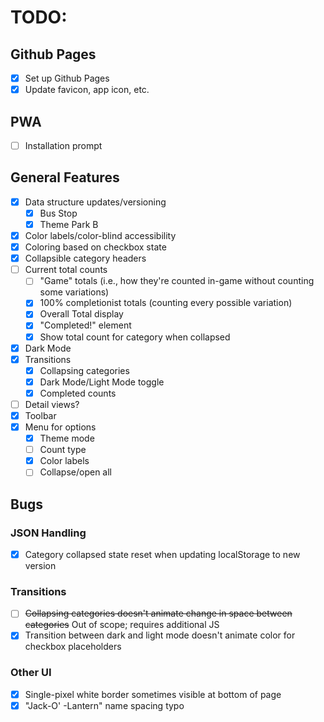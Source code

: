 # TODO:

## Github Pages
- [x] Set up Github Pages
- [x] Update favicon, app icon, etc.

## PWA
- [ ] Installation prompt

## General Features
- [x] Data structure updates/versioning
  - [x] Bus Stop
  - [x] Theme Park B
- [x] Color labels/color-blind accessibility
- [x] Coloring based on checkbox state
- [x] Collapsible category headers
- [ ] Current total counts
  - [ ] "Game" totals (i.e., how they're counted in-game without counting some variations)
  - [x] 100% completionist totals (counting every possible variation)
  - [x] Overall Total display
  - [x] "Completed!" element
  - [x] Show total count for category when collapsed
- [x] Dark Mode
- [x] Transitions
  - [x] Collapsing categories
  - [x] Dark Mode/Light Mode toggle
  - [x] Completed counts
- [ ] Detail views?
- [x] Toolbar
- [x] Menu for options
  - [x] Theme mode
  - [ ] Count type
  - [x] Color labels
  - [ ] Collapse/open all

## Bugs
### JSON Handling
  - [x] Category collapsed state reset when updating localStorage to new version
### Transitions
  - [ ] ~~Collapsing categories doesn't animate change in space between categories~~ Out of scope; requires additional JS
  - [x] Transition between dark and light mode doesn't animate color for checkbox placeholders
### Other UI
  - [x] Single-pixel white border sometimes visible at bottom of page
  - [x] "Jack-O' -Lantern" name spacing typo